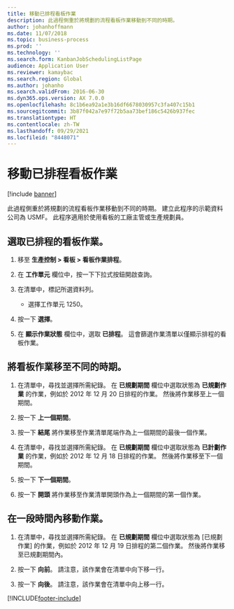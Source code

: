 ```yaml
---
title: 移動已排程看板作業
description: 此過程側重於將規劃的流程看板作業移動到不同的時期。
author: johanhoffmann
ms.date: 11/07/2018
ms.topic: business-process
ms.prod: ''
ms.technology: ''
ms.search.form: KanbanJobSchedulingListPage
audience: Application User
ms.reviewer: kamaybac
ms.search.region: Global
ms.author: johanho
ms.search.validFrom: 2016-06-30
ms.dyn365.ops.version: AX 7.0.0
ms.openlocfilehash: 8c1b6ea92a1e3b16df6678030957c3fa407c15b1
ms.sourcegitcommit: 3b87f042a7e97f72b5aa73bef186c5426b937fec
ms.translationtype: HT
ms.contentlocale: zh-TW
ms.lasthandoff: 09/29/2021
ms.locfileid: "8448071"
---
```

# <a name="move-scheduled-kanban-jobs"></a>移動已排程看板作業

[!include [banner](../../includes/banner.md)]

此過程側重於將規劃的流程看板作業移動到不同的時期。 建立此程序的示範資料公司為 USMF。 此程序適用於使用看板的工廠主管或生產規劃員。

## <a name="select-scheduled-kanban-jobs"></a>選取已排程的看板作業。 

1. 移至 **生產控制 > 看板 > 看板作業排程**。 

2. 在 **工作單元** 欄位中，按一下下拉式按鈕開啟查詢。 

3. 在清單中，標記所選資料列。 
   - 選擇工作單元 1250。 
4. 按一下 **選擇**。 

5. 在 **顯示作業狀態** 欄位中，選取 **已排程**。 這會篩選作業清單以僅顯示排程的看板作業。 

## <a name="move-kanban-jobs-to-a-different-period"></a>將看板作業移至不同的時期。 

1. 在清單中，尋找並選擇所需紀錄。 在 **已規劃期間** 欄位中選取狀態為 **已規劃作業** 的作業，例如於 2012 年 12 月 20 日排程的作業。 然後將作業移至上一個期間。 

2. 按一下 **上一個期間**。 

3. 按一下 **結尾** 將作業移至作業清單尾端作為上一個期間的最後一個作業。 

4. 在清單中，尋找並選擇所需紀錄。 在 **已規劃期間** 欄位中選取狀態為 **已計劃作業** 的作業，例如於 2012 年 12 月 18 日排程的作業。 然後將作業移至下一個期間。 

5. 按一下 **下一個期間**。 

6. 按一下 **開頭** 將作業移至作業清單開頭作為上一個期間的第一個作業。 

## <a name="move-a-job-within-a-period"></a>在一段時間內移動作業。 

1. 在清單中，尋找並選擇所需紀錄。 在 **已規劃期間** 欄位中選取狀態為 [已規劃作業] 的作業，例如於 2012 年 12 月 19 日排程的第二個作業。 然後將作業移至已規劃期間內。 

2. 按一下 **向前**。 請注意，該作業會在清單中向下移一行。 

3. 按一下 **向後**。 請注意，該作業會在清單中向上移一行。


[!INCLUDE[footer-include](../../../includes/footer-banner.md)]